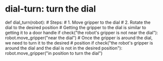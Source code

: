 # dial-turn: turn the dial
def dial_turn(robot):
    # Steps:
    #  1. Move gripper to the dial
    #  2. Rotate the dial to the desired position
    # Getting the gripper to the dial is similar to getting it to a door handle
    if check("the robot's gripper is not near the dial"):
        robot.move_gripper("near the dial")
    # Once the gripper is around the dial, we need to turn it to the desired
    # position
    if check("the robot's gripper is around the dial and the dial is not in the desired position"):
        robot.move_gripper("in position to turn the dial")